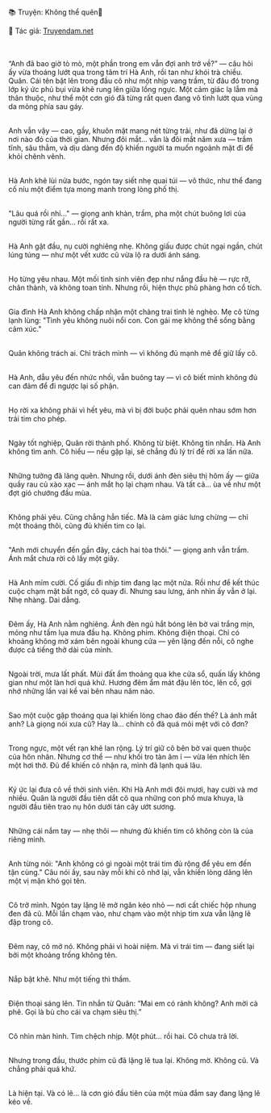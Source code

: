 📚 Truyện: Không thể quên🔞 
<br>
<p>📖 Tác giả: <a href="https://truyendam.net" target="_blank" title="Truyện sex người lớn, truyện 18+ tại Truyendam.net">Truyendam.net</a></p>
<br></br>
“Anh đã bao giờ tò mò, một phần trong em vẫn đợi anh trở về?” — câu hỏi ấy vừa thoáng lướt qua trong tâm trí Hà Anh, rồi tan như khói trà chiều. Quân. Cái tên bật lên trong đầu cô như một nhịp vang trầm, từ đâu đó trong lớp ký ức phủ bụi vừa khẽ rung lên giữa lồng ngực. Một cảm giác lạ lẫm mà thân thuộc, như thể một cơn gió đã từng rất quen đang vô tình lướt qua vùng da mỏng phía sau gáy.<br></br>

Anh vẫn vậy — cao, gầy, khuôn mặt mang nét từng trải, như đã dừng lại ở nơi nào đó của thời gian. Nhưng đôi mắt… vẫn là đôi mắt năm xưa — trầm tĩnh, sâu thẳm, và dịu dàng đến độ khiến người ta muốn ngoảnh mặt đi để khỏi chênh vênh.<br></br>

Hà Anh khẽ lùi nửa bước, ngón tay siết nhẹ quai túi — vô thức, như thể đang cố níu một điểm tựa mong manh trong lòng phố thị.<br></br>

"Lâu quá rồi nhỉ…" — giọng anh khàn, trầm, pha một chút buông lơi của người từng rất gần… rồi rất xa.<br></br>

Hà Anh gật đầu, nụ cười nghiêng nhẹ. Không giấu được chút ngại ngần, chút lúng túng — như một vết xước cũ vừa lộ ra dưới ánh sáng.<br></br>

Họ từng yêu nhau. Một mối tình sinh viên đẹp như nắng đầu hè — rực rỡ, chân thành, và không toan tính. Nhưng rồi, hiện thực phũ phàng hơn cổ tích.<br></br>

Gia đình Hà Anh không chấp nhận một chàng trai tỉnh lẻ nghèo. Mẹ cô từng lạnh lùng: "Tình yêu không nuôi nổi con. Con gái mẹ không thể sống bằng cảm xúc."<br></br>

Quân không trách ai. Chỉ trách mình — vì không đủ mạnh mẽ để giữ lấy cô.<br></br>

Hà Anh, dẫu yêu đến nhức nhối, vẫn buông tay — vì cô biết mình không đủ can đảm để đi ngược lại số phận.<br></br>

Họ rời xa không phải vì hết yêu, mà vì bị đời buộc phải quên nhau sớm hơn trái tim cho phép.<br></br>

Ngày tốt nghiệp, Quân rời thành phố. Không từ biệt. Không tin nhắn. Hà Anh không tìm anh. Cô hiểu — nếu gặp lại, sẽ chẳng đủ lý trí để rời xa lần nữa.<br></br>

Những tưởng đã lãng quên. Nhưng rồi, dưới ánh đèn siêu thị hôm ấy — giữa quầy rau củ xào xạc — ánh mắt họ lại chạm nhau. Và tất cả… ùa về như một đợt gió chướng đầu mùa.<br></br>

Không phải yêu. Cũng chẳng hẳn tiếc. Mà là cảm giác lưng chừng — chỉ một thoáng thôi, cũng đủ khiến tim co lại.<br></br>

"Anh mới chuyển đến gần đây, cách hai tòa thôi." — giọng anh vẫn trầm. Ánh mắt chưa rời cô lấy một giây.<br></br>

Hà Anh mỉm cười. Cố giấu đi nhịp tim đang lạc một nửa. Rồi như để kết thúc cuộc chạm mặt bất ngờ, cô quay đi. Nhưng sau lưng, ánh nhìn ấy vẫn ở lại. Nhẹ nhàng. Dai dẳng.<br></br>

Đêm ấy, Hà Anh nằm nghiêng. Ánh đèn ngủ hắt bóng lên bờ vai trắng mịn, mỏng như tấm lụa mưa đầu hạ. Không phim. Không điện thoại. Chỉ có khoảng không mờ xám bên ngoài khung cửa — yên lặng đến nỗi, cô nghe được cả tiếng thở dài của mình.<br></br>

Ngoài trời, mưa lất phất. Mùi đất ẩm thoảng qua khe cửa sổ, quấn lấy không gian như một làn hơi quá khứ. Hương đêm ẩm mát đậu lên tóc, lên cổ, gợi nhớ những lần vai kề vai bên nhau năm nào.<br></br>

Sao một cuộc gặp thoáng qua lại khiến lòng chao đảo đến thế? Là ánh mắt anh? Là giọng nói xưa cũ? Hay là… chính cô đã quá mỏi mệt với cô đơn?<br></br>

Trong ngực, một vết rạn khẽ lan rộng. Lý trí giữ cô bên bờ vai quen thuộc của hôn nhân. Nhưng cơ thể — như khối tro tàn âm ỉ — vừa lén nhích lên một hơi thở. Đủ để khiến cô nhận ra, mình đã lạnh quá lâu.<br></br>

Ký ức lại đưa cô về thời sinh viên. Khi Hà Anh mới đôi mươi, hay cười và mơ nhiều. Quân là người đầu tiên dắt cô qua những con phố mưa khuya, là người đầu tiên trao nụ hôn dưới tán cây ướt sương.<br></br>

Những cái nắm tay — nhẹ thôi — nhưng đủ khiến tim cô không còn là của riêng mình.<br></br>

Anh từng nói: "Anh không có gì ngoài một trái tim đủ rộng để yêu em đến tận cùng." Câu nói ấy, sau này mỗi khi cô nhớ lại, vẫn khiến lòng dâng lên một vị mặn khó gọi tên.<br></br>

Cô trở mình. Ngón tay lặng lẽ mở ngăn kéo nhỏ — nơi cất chiếc hộp nhung đen đã cũ. Mỗi lần chạm vào, như chạm vào một nhịp tim xưa vẫn lặng lẽ đập trong cô.<br></br>

Đêm nay, cô mở nó. Không phải vì hoài niệm. Mà vì trái tim — đang siết lại bởi một khoảng trống không tên.<br></br>

Nắp bật khẽ. Như một tiếng thì thầm.<br></br>

Điện thoại sáng lên. Tin nhắn từ Quân: “Mai em có rảnh không? Anh mời cà phê. Gọi là bù cho cái va chạm siêu thị.”<br></br>

Cô nhìn màn hình. Tim chệch nhịp. Một phút… rồi hai. Cô chưa trả lời.<br></br>

Nhưng trong đầu, thước phim cũ đã lặng lẽ tua lại. Không mờ. Không cũ. Và chẳng phải quá khứ.<br></br>

Là hiện tại. Và có lẽ… là cơn gió đầu tiên của một mùa đắm say đang lặng lẽ kéo về.
<!-- 
truyện sex Việt Nam, truyện sex flagship, truyện sex hay, truyện sex dài tập,
truyện sex drama, truyện sex tâm lý mạnh, truyện sex 2025, đọc truyện sex mới nhất, Truyendam.net
-->
